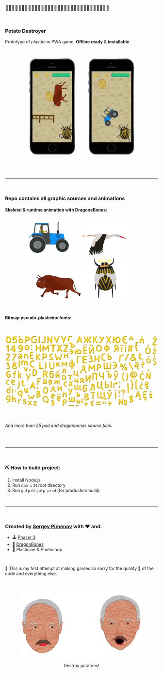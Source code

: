 ### 🥔💥🥔💥🥔💥🥔💥🥔💥🥔💥🥔💥🥔💥🥔💥🥔💥🥔💥🥔💥🥔💥🥔💥🥔💥🥔💥

<p>&nbsp</p>

### Potato Destroyer

Prototype of plasticine PWA game. **Offline ready** & **installable**

<p>&nbsp</p>

<p align="center">
  <img width="30%" src="readme_content/screen-0.png">
  &nbsp&nbsp&nbsp&nbsp&nbsp&nbsp&nbsp&nbsp&nbsp
  <img width="30%" src="readme_content/screen-1.png">
</p>

<p>&nbsp</p>
<p>&nbsp</p>

---

<p>&nbsp</p>

### Repo contains all graphic sources and animations

#### Skeletal & runtime animation with DragoneBones:

<p align="center">
  <img width="30%" src="readme_content/tractor.gif" alt="tractor">
  &nbsp&nbsp&nbsp&nbsp&nbsp&nbsp&nbsp
  <img width="30%" src="readme_content/stork.gif" alt="stork">
  &nbsp&nbsp&nbsp&nbsp&nbsp&nbsp&nbsp
  <img width="30%" src="readme_content/bison.gif" alt="bison">
  <img width="30%" src="readme_content/die.gif" alt="bee">
</p>

<p>&nbsp</p>

#### Bitmap pseudo-plasticine fonts:

<p>&nbsp</p>

<p align="center">
  <img width="100%" src="readme_content/font.png">
</p>

<p>&nbsp</p>

###### And more than 25 psd and dragonbones source files.

<p>&nbsp</p>

---

<p>&nbsp</p>

### ⛏ How to build project:

1. Install Node.js
2. Run `npm i` at root directory
3. Run `gulp` or `gulp prod` (for production build)

<p>&nbsp</p>

---

<p>&nbsp</p>

### Created by [Sergey Pimenov](https://github.com/sergey-pimenov) with ❤️ and:
* 🕹 [Phaser 3](https://phaser.io/)
* 🐉 [DragonBones](http://dragonbones.com/en/)
* 🎨 Plasticine & Photoshop

<p>&nbsp</p>

👼 This is my first attempt at making games so sorry for the quality 💩 of the code and everything else.

<p>&nbsp</p>

<p align="center">
  <p align="center">
    <img width="400" src="readme_content/potatos.gif">
  </p>
  <p align="center"> Destroy potatoes! </p>
</p>